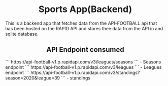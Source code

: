 <html>
  <body>
     <h1 align="center">Sports App(Backend)</h1>
    <p>This is a backend app that fetches data from the API-FOOTBALL api that has been hosted on the RAPID API and stores thee data from the 
    API in and sqlite database.
    </p>
      <h2 align="center">API Endpoint consumed</h2>
    <p>
      ```
      https://api-football-v1.p.rapidapi.com/v3/leagues/seasons
      ``` - Seasons endpoint
      ```
      https://api-football-v1.p.rapidapi.com/v3/leagues
      ``` - Leagues endpoint
      ```
      https://api-football-v1.p.rapidapi.com/v3/standings?season=2020&league=39
      ``` - standings
    </p>
  </body>
</html>
